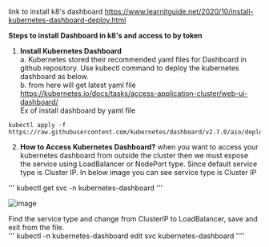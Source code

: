 link to install k8's dashboard 
https://www.learnitguide.net/2020/10/install-kubernetes-dashboard-deploy.html

**Steps to install Dashboard in k8's and access to by token**

1. **Install Kubernetes Dashboard**  
a. Kubernetes stored their recommended yaml files for Dashboard in github repository. Use kubectl command to deploy the kubernetes dashboard as below.  
b. from here will get latest yaml file https://kubernetes.io/docs/tasks/access-application-cluster/web-ui-dashboard/  
Ex of install dashboard by yaml file
```
kubectl apply -f https://raw.githubusercontent.com/kubernetes/dashboard/v2.7.0/aio/deploy/recommended.yaml
```

2. **How to Access Kubernetes Dashboard?**
when you want to access your kubernetes dashboard from outside the cluster then we must expose the service using LoadBalancer or NodePort type. Since default service type is Cluster IP.
In below image you can see service type is Cluster IP

'''
kubectl get svc -n kubernetes-dashboard
'''

![image](https://github.com/soumya-devops/kubernetes/assets/37827483/cde7fa83-d36b-4022-96b2-78bfbb98280a)  

Find the service type and change from ClusterIP to LoadBalancer, save and exit from the file.  
'''
kubectl -n kubernetes-dashboard edit svc kubernetes-dashboard
''''

